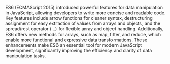 ES6 (ECMAScript 2015) introduced powerful features for data manipulation in JavaScript, allowing developers to write more concise and readable code. Key features include arrow functions for cleaner syntax, destructuring assignment for easy extraction of values from arrays and objects, and the spread/rest operator (...) for flexible array and object handling. Additionally, ES6 offers new methods for arrays, such as map, filter, and reduce, which enable more functional and expressive data transformations. These enhancements make ES6 an essential tool for modern JavaScript development, significantly improving the efficiency and clarity of data manipulation tasks.
